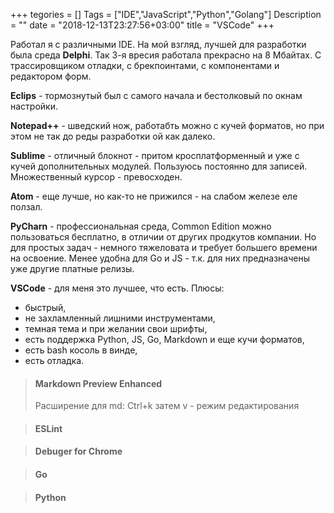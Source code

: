 +++
tegories = []
Tags = ["IDE","JavaScript","Python","Golang"]
Description = ""
date = "2018-12-13T23:27:56+03:00"
title = "VSCode"
+++

Работал я с различными IDE. На мой взгляд, лучшей для разработки была среда **Delphi**. Так 3-я вресия работала прекрасно на 8 Мбайтах. С трассировщиком отладки, с брекпоинтами, с компонентами и редактором форм.

**Eclips** - тормознутый был с самого начала и бестолковый по окнам настройки.

**Notepad++** - шведский нож, работабть можно с кучей форматов, но при этом не так до реды разработки ой как далеко. 

**Sublime** - отличный блокнот - притом кросплатформенный и уже с кучей дополнительных модулей. Пользуюсь постоянно для записей. Множественный курсор - превосходен.

**Atom** - еще лучше, но как-то не прижился - на слабом железе еле ползал.

**PyCharn** - профессиональная среда, Common Edition можно пользоваться бесплатно, в отличии от других продкутов компании. Но для простых задач - немного тяжеловата и требует большего времени на освоение. Менее удобна для Go и JS - т.к. для них предназначены уже другие платные релизы.

**VSCode** - для меня это лучшее, что есть. Плюсы: 
- быстрый, 
- не захламленный лишними инструментами, 
- темная тема и при желании свои шрифты,
- есть поддержка Python, JS, Go, Markdown и еще кучи форматов,
- есть bash косоль в винде,
- есть отладка.

>#### Markdown Preview Enhanced
> Расширение для md:
> Ctrl+k затем v - режим редактирования

>#### ESLint

>#### Debuger for Chrome

>#### Go

>#### Python
